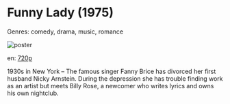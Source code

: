 # Funny Lady (1975)

Genres: comedy, drama, music, romance

![poster](http://image.tmdb.org/t/p/w500/jQyvauYZyEiTD6Nj7jjdU03UonS.jpg)

en:
  [720p](magnet:?xt=urn:btih:c4f32bdbee3064faf3ba22f3a8a98954a4582a04&dn=Funny+Lady+%281975%29+720p+BrRip+x264+-+YIFY&tr=udp%3A%2F%2Ftracker.openbittorrent.com%3A80%2Fannounce&tr=udp%3A%2F%2Fglotorrents.pw%3A6969%2Fannounce&tr=udp%3A%2F%2Ftracker.openbittorrent.com%3A80%2Fannounce&tr=udp%3A%2F%2Ftracker.opentrackr.org%3A1337%2Fannounce&tr=udp%3A%2F%2Fzer0day.to%3A1337%2Fannounce&tr=udp%3A%2F%2Ftracker.coppersurfer.tk%3A6969%2Fannounce)
  


1930s in New York – The famous singer Fanny Brice has divorced her first husband Nicky Arnstein. During the depression she has trouble finding work as an artist but meets Billy Rose, a newcomer who writes lyrics and owns his own nightclub.
